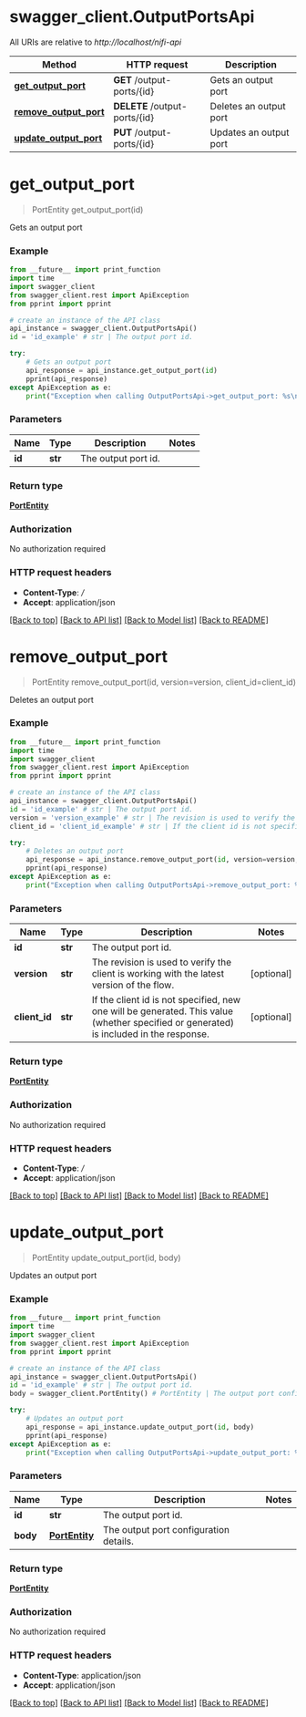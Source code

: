 # swagger_client.OutputPortsApi

All URIs are relative to *http://localhost/nifi-api*

Method | HTTP request | Description
------------- | ------------- | -------------
[**get_output_port**](OutputPortsApi.md#get_output_port) | **GET** /output-ports/{id} | Gets an output port
[**remove_output_port**](OutputPortsApi.md#remove_output_port) | **DELETE** /output-ports/{id} | Deletes an output port
[**update_output_port**](OutputPortsApi.md#update_output_port) | **PUT** /output-ports/{id} | Updates an output port


# **get_output_port**
> PortEntity get_output_port(id)

Gets an output port



### Example
```python
from __future__ import print_function
import time
import swagger_client
from swagger_client.rest import ApiException
from pprint import pprint

# create an instance of the API class
api_instance = swagger_client.OutputPortsApi()
id = 'id_example' # str | The output port id.

try:
    # Gets an output port
    api_response = api_instance.get_output_port(id)
    pprint(api_response)
except ApiException as e:
    print("Exception when calling OutputPortsApi->get_output_port: %s\n" % e)
```

### Parameters

Name | Type | Description  | Notes
------------- | ------------- | ------------- | -------------
 **id** | **str**| The output port id. | 

### Return type

[**PortEntity**](PortEntity.md)

### Authorization

No authorization required

### HTTP request headers

 - **Content-Type**: */*
 - **Accept**: application/json

[[Back to top]](#) [[Back to API list]](../README.md#documentation-for-api-endpoints) [[Back to Model list]](../README.md#documentation-for-models) [[Back to README]](../README.md)

# **remove_output_port**
> PortEntity remove_output_port(id, version=version, client_id=client_id)

Deletes an output port



### Example
```python
from __future__ import print_function
import time
import swagger_client
from swagger_client.rest import ApiException
from pprint import pprint

# create an instance of the API class
api_instance = swagger_client.OutputPortsApi()
id = 'id_example' # str | The output port id.
version = 'version_example' # str | The revision is used to verify the client is working with the latest version of the flow. (optional)
client_id = 'client_id_example' # str | If the client id is not specified, new one will be generated. This value (whether specified or generated) is included in the response. (optional)

try:
    # Deletes an output port
    api_response = api_instance.remove_output_port(id, version=version, client_id=client_id)
    pprint(api_response)
except ApiException as e:
    print("Exception when calling OutputPortsApi->remove_output_port: %s\n" % e)
```

### Parameters

Name | Type | Description  | Notes
------------- | ------------- | ------------- | -------------
 **id** | **str**| The output port id. | 
 **version** | **str**| The revision is used to verify the client is working with the latest version of the flow. | [optional] 
 **client_id** | **str**| If the client id is not specified, new one will be generated. This value (whether specified or generated) is included in the response. | [optional] 

### Return type

[**PortEntity**](PortEntity.md)

### Authorization

No authorization required

### HTTP request headers

 - **Content-Type**: */*
 - **Accept**: application/json

[[Back to top]](#) [[Back to API list]](../README.md#documentation-for-api-endpoints) [[Back to Model list]](../README.md#documentation-for-models) [[Back to README]](../README.md)

# **update_output_port**
> PortEntity update_output_port(id, body)

Updates an output port



### Example
```python
from __future__ import print_function
import time
import swagger_client
from swagger_client.rest import ApiException
from pprint import pprint

# create an instance of the API class
api_instance = swagger_client.OutputPortsApi()
id = 'id_example' # str | The output port id.
body = swagger_client.PortEntity() # PortEntity | The output port configuration details.

try:
    # Updates an output port
    api_response = api_instance.update_output_port(id, body)
    pprint(api_response)
except ApiException as e:
    print("Exception when calling OutputPortsApi->update_output_port: %s\n" % e)
```

### Parameters

Name | Type | Description  | Notes
------------- | ------------- | ------------- | -------------
 **id** | **str**| The output port id. | 
 **body** | [**PortEntity**](PortEntity.md)| The output port configuration details. | 

### Return type

[**PortEntity**](PortEntity.md)

### Authorization

No authorization required

### HTTP request headers

 - **Content-Type**: application/json
 - **Accept**: application/json

[[Back to top]](#) [[Back to API list]](../README.md#documentation-for-api-endpoints) [[Back to Model list]](../README.md#documentation-for-models) [[Back to README]](../README.md)

